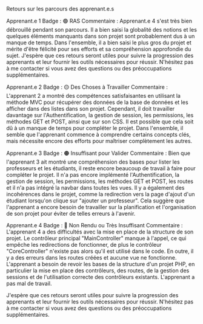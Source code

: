 Retours sur les parcours des apprenant.e.s

Apprenant.e 1
Badge : 🟢 RAS
Commentaire : Apprenant.e 4 s'est très bien débrouillé pendant son parcours. Il a bien saisi la globalité des notions et les quelques éléments manquants dans son projet sont probablement dus à un manque de temps. Dans l'ensemble, il a bien saisi le plus gros du projet et mérite d'être félicité pour ses efforts et sa compréhension approfondie du sujet.
J'espère que ces retours seront utiles pour suivre la progression des apprenants et leur fournir les outils nécessaires pour réussir. N'hésitez pas à me contacter si vous avez des questions ou des préoccupations supplémentaires.


Apprenant.e 2
Badge : 🟡 Des Choses à Travailler
Commentaire : L'apprenant 2 a montré des compétences satisfaisantes en utilisant la méthode MVC pour récupérer des données de la base de données et les afficher dans des listes dans son projet. Cependant, il doit travailler davantage sur l'Authentification, la gestion de session, les permissions, les méthodes GET et POST, ainsi que sur son CSS. Il est possible que cela soit dû à un manque de temps pour compléter le projet. Dans l'ensemble, il semble que l'apprenant commence à comprendre certains concepts clés, mais nécessite encore des efforts pour maîtriser complètement les autres.

Apprenant.e 3
Badge : 🟠 Insuffisant pour Valider
Commentaire : Bien que l'apprenant 3 ait montré une compréhension des bases pour lister les professeurs et les étudiants, il reste encore beaucoup de travail à faire pour compléter le projet. Il n'a pas encore implémenté l'Authentification, la gestion de session, les permissions, les méthodes GET et POST, les routes et il n'a pas intégré la navbar dans toutes les vues. Il y a également des incohérences dans le projet, comme la redirection vers la page d'ajout d'un étudiant lorsqu'on clique sur "ajouter un professeur". Cela suggère que l'apprenant a encore besoin de travailler sur la planification et l'organisation de son projet pour éviter de telles erreurs à l'avenir.


Apprenant.e 4
Badge : 🔴 Non Rendu ou Très Insuffisant
Commentaire : L'apprenant 4 a des difficultés avec la mise en place de la structure de son projet. Le contrôleur principal "MainController" manque à l'appel, ce qui empêche les redirections de fonctionner, de plus le contrôleur "CoreController" n'existe pas alors qu'il est utilisé dans le code. En outre, il y a des erreurs dans les routes créées et aucune vue ne fonctionne. L'apprenant a besoin de revoir les bases de la structure d'un projet PHP, en particulier la mise en place des contrôleurs, des routes, de la gestion des sessions et de l'utilisation correcte des contrôleurs existants. L'apprenant a pas mal de travail.


J'espère que ces retours seront utiles pour suivre la progression des apprenants et leur fournir les outils nécessaires pour réussir. N'hésitez pas à me contacter si vous avez des questions ou des préoccupations supplémentaires.